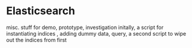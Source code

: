 # Elasticsearch
misc. stuff for demo, prototype, investigation
initally, a script for instantiating indices , adding dummy data, query, a second script to wipe out the indices from first

